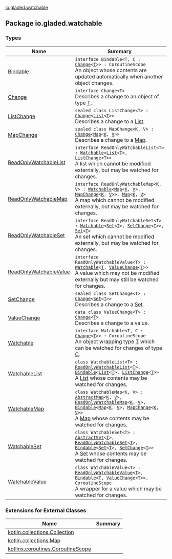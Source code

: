 [io.gladed.watchable](./index.md)

## Package io.gladed.watchable

### Types

| Name | Summary |
|---|---|
| [Bindable](-bindable/index.md) | `interface Bindable<T, C : `[`Change`](-change.md)`<`[`T`](-bindable/index.md#T)`>> : CoroutineScope`<br>An object whose contents are updated automatically when another object changes. |
| [Change](-change.md) | `interface Change<T>`<br>Describes a change to an object of type [T](-change.md#T). |
| [ListChange](-list-change/index.md) | `sealed class ListChange<T> : `[`Change`](-change.md)`<`[`List`](https://kotlinlang.org/api/latest/jvm/stdlib/kotlin.collections/-list/index.html)`<`[`T`](-list-change/index.md#T)`>>`<br>Describes a change to a [List](https://kotlinlang.org/api/latest/jvm/stdlib/kotlin.collections/-list/index.html). |
| [MapChange](-map-change/index.md) | `sealed class MapChange<K, V> : `[`Change`](-change.md)`<`[`Map`](https://kotlinlang.org/api/latest/jvm/stdlib/kotlin.collections/-map/index.html)`<`[`K`](-map-change/index.md#K)`, `[`V`](-map-change/index.md#V)`>>`<br>Describes a change to a [Map](https://kotlinlang.org/api/latest/jvm/stdlib/kotlin.collections/-map/index.html). |
| [ReadOnlyWatchableList](-read-only-watchable-list/index.md) | `interface ReadOnlyWatchableList<T> : `[`Watchable`](-watchable/index.md)`<`[`List`](https://kotlinlang.org/api/latest/jvm/stdlib/kotlin.collections/-list/index.html)`<`[`T`](-read-only-watchable-list/index.md#T)`>, `[`ListChange`](-list-change/index.md)`<`[`T`](-read-only-watchable-list/index.md#T)`>>`<br>A list which cannot be modified externally, but may be watched for changes. |
| [ReadOnlyWatchableMap](-read-only-watchable-map.md) | `interface ReadOnlyWatchableMap<K, V> : `[`Watchable`](-watchable/index.md)`<`[`Map`](https://kotlinlang.org/api/latest/jvm/stdlib/kotlin.collections/-map/index.html)`<`[`K`](-read-only-watchable-map.md#K)`, `[`V`](-read-only-watchable-map.md#V)`>, `[`MapChange`](-map-change/index.md)`<`[`K`](-read-only-watchable-map.md#K)`, `[`V`](-read-only-watchable-map.md#V)`>>, `[`Map`](https://kotlinlang.org/api/latest/jvm/stdlib/kotlin.collections/-map/index.html)`<`[`K`](-read-only-watchable-map.md#K)`, `[`V`](-read-only-watchable-map.md#V)`>`<br>A map which cannot be modified externally, but may be watched for changes. |
| [ReadOnlyWatchableSet](-read-only-watchable-set.md) | `interface ReadOnlyWatchableSet<T> : `[`Watchable`](-watchable/index.md)`<`[`Set`](https://kotlinlang.org/api/latest/jvm/stdlib/kotlin.collections/-set/index.html)`<`[`T`](-read-only-watchable-set.md#T)`>, `[`SetChange`](-set-change/index.md)`<`[`T`](-read-only-watchable-set.md#T)`>>, `[`Set`](https://kotlinlang.org/api/latest/jvm/stdlib/kotlin.collections/-set/index.html)`<`[`T`](-read-only-watchable-set.md#T)`>`<br>An set which cannot be modified externally, but may be watched for changes. |
| [ReadOnlyWatchableValue](-read-only-watchable-value/index.md) | `interface ReadOnlyWatchableValue<T> : `[`Watchable`](-watchable/index.md)`<`[`T`](-read-only-watchable-value/index.md#T)`, `[`ValueChange`](-value-change/index.md)`<`[`T`](-read-only-watchable-value/index.md#T)`>>`<br>A value which may not be modified externally but may still be watched for changes. |
| [SetChange](-set-change/index.md) | `sealed class SetChange<T> : `[`Change`](-change.md)`<`[`Set`](https://kotlinlang.org/api/latest/jvm/stdlib/kotlin.collections/-set/index.html)`<`[`T`](-set-change/index.md#T)`>>`<br>Describes a change to a [Set](https://kotlinlang.org/api/latest/jvm/stdlib/kotlin.collections/-set/index.html). |
| [ValueChange](-value-change/index.md) | `data class ValueChange<T> : `[`Change`](-change.md)`<`[`T`](-value-change/index.md#T)`>`<br>Describes a change to a value. |
| [Watchable](-watchable/index.md) | `interface Watchable<T, C : `[`Change`](-change.md)`<`[`T`](-watchable/index.md#T)`>> : CoroutineScope`<br>An object wrapping type [T](-watchable/index.md#T) which can be watched for changes of type [C](-watchable/index.md#C). |
| [WatchableList](-watchable-list/index.md) | `class WatchableList<T> : `[`ReadOnlyWatchableList`](-read-only-watchable-list/index.md)`<`[`T`](-watchable-list/index.md#T)`>, `[`Bindable`](-bindable/index.md)`<`[`List`](https://kotlinlang.org/api/latest/jvm/stdlib/kotlin.collections/-list/index.html)`<`[`T`](-watchable-list/index.md#T)`>, `[`ListChange`](-list-change/index.md)`<`[`T`](-watchable-list/index.md#T)`>>`<br>A [List](https://kotlinlang.org/api/latest/jvm/stdlib/kotlin.collections/-list/index.html) whose contents may be watched for changes. |
| [WatchableMap](-watchable-map/index.md) | `class WatchableMap<K, V> : `[`AbstractMap`](https://kotlinlang.org/api/latest/jvm/stdlib/kotlin.collections/-abstract-map/index.html)`<`[`K`](-watchable-map/index.md#K)`, `[`V`](-watchable-map/index.md#V)`>, `[`ReadOnlyWatchableMap`](-read-only-watchable-map.md)`<`[`K`](-watchable-map/index.md#K)`, `[`V`](-watchable-map/index.md#V)`>, `[`Bindable`](-bindable/index.md)`<`[`Map`](https://kotlinlang.org/api/latest/jvm/stdlib/kotlin.collections/-map/index.html)`<`[`K`](-watchable-map/index.md#K)`, `[`V`](-watchable-map/index.md#V)`>, `[`MapChange`](-map-change/index.md)`<`[`K`](-watchable-map/index.md#K)`, `[`V`](-watchable-map/index.md#V)`>>`<br>A [Map](https://kotlinlang.org/api/latest/jvm/stdlib/kotlin.collections/-map/index.html) whose contents may be watched for changes. |
| [WatchableSet](-watchable-set/index.md) | `class WatchableSet<T> : `[`AbstractSet`](https://kotlinlang.org/api/latest/jvm/stdlib/kotlin.collections/-abstract-set/index.html)`<`[`T`](-watchable-set/index.md#T)`>, `[`ReadOnlyWatchableSet`](-read-only-watchable-set.md)`<`[`T`](-watchable-set/index.md#T)`>, `[`Bindable`](-bindable/index.md)`<`[`Set`](https://kotlinlang.org/api/latest/jvm/stdlib/kotlin.collections/-set/index.html)`<`[`T`](-watchable-set/index.md#T)`>, `[`SetChange`](-set-change/index.md)`<`[`T`](-watchable-set/index.md#T)`>>`<br>A [Set](https://kotlinlang.org/api/latest/jvm/stdlib/kotlin.collections/-set/index.html) whose contents may be watched for changes. |
| [WatchableValue](-watchable-value/index.md) | `class WatchableValue<T> : `[`ReadOnlyWatchableValue`](-read-only-watchable-value/index.md)`<`[`T`](-watchable-value/index.md#T)`>, `[`Bindable`](-bindable/index.md)`<`[`T`](-watchable-value/index.md#T)`, `[`ValueChange`](-value-change/index.md)`<`[`T`](-watchable-value/index.md#T)`>>, CoroutineScope`<br>A wrapper for a value which may be watched for changes. |

### Extensions for External Classes

| Name | Summary |
|---|---|
| [kotlin.collections.Collection](kotlin.collections.-collection/index.md) |  |
| [kotlin.collections.Map](kotlin.collections.-map/index.md) |  |
| [kotlinx.coroutines.CoroutineScope](kotlinx.coroutines.-coroutine-scope/index.md) |  |
